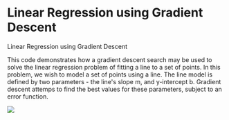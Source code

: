 # Linear Regression using Gradient Descent
Linear Regression using Gradient Descent

This code demonstrates how a gradient descent search may be used to solve the linear regression problem of fitting a line to a set of points. In this problem, we wish to model a set of points using a line. The line model is defined by two parameters - the line's slope m, and y-intercept b. Gradient descent attemps to find the best values for these parameters, subject to an error function.


![](https://user-images.githubusercontent.com/9728421/33519996-166f4dac-d7d8-11e7-849a-c734ac51e450.gif?true)
